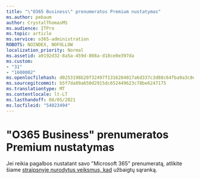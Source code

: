 ```yaml
---
title: "\"O365 Business\" prenumeratos Premium nustatymas"
ms.author: pebaum
author: CrystalThomasMS
ms.audience: ITPro
ms.topic: article
ms.service: o365-administration
ROBOTS: NOINDEX, NOFOLLOW
localization_priority: Normal
ms.assetid: a9192d32-8a5a-459d-808a-d18ce0e397da
ms.custom:
- "31"
- "1600002"
ms.openlocfilehash: d0253198b20f32497f1316284017a6d337c3d88c64fba9a3c8e05c0057b655d7
ms.sourcegitcommit: b5f7da89a650d2915dc652449623c78be6247175
ms.translationtype: MT
ms.contentlocale: lt-LT
ms.lasthandoff: 08/05/2021
ms.locfileid: "54023494"
---
```

# <a name="setting-up-your-o365-business-premium-subscription"></a>"O365 Business" prenumeratos Premium nustatymas

Jei reikia pagalbos nustatant savo "Microsoft 365" prenumeratą, atlikite šiame [straipsnyje nurodytus veiksmus, kad](https://docs.microsoft.com/microsoft-365/admin/setup/setup?view=o365-worldwide&tabs=BusPremium) užbaigtų sąranką.
  